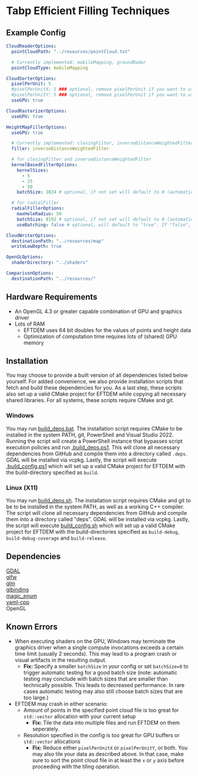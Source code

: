 # Tabp Efficient Filling Techniques

## Example Config
```yaml
CloudReaderOptions:
  pointCloudPath: "../resources/pointCloud.txt"

  # Currently implemented: mobileMapping, groundRadar
  pointCloudType: mobileMapping

CloudSorterOptions:
  pixelPerUnit: 5
  #pixelPerUnitX: 5 ### optional, remove pixelPerUnit if you want to use this
  #pixelPerUnitY: 5 ### optional, remove pixelPerUnit if you want to use this
  useGPU: true

CloudRasterizerOptions:
  useGPU: true

HeightMapFillerOptions:
  useGPU: true

  # Currently implemented: closingFilter, inverseDistanceWeightedFilter, radialFiller
  filler: inverseDistanceWeightedFilter

  # for closingFilter and inverseDistanceWeightedFilter
  kernelBasedFilterOptions:
    kernelSizes:
      - 5
      - 25
      - 50
    batchSize: 1024 # optional, if not set will default to 0 (automatically trying to find possible batch size)

  # for radialFiller
  radialFillerOptions:
    maxHoleRadius: 50
    batchSize: 8192 # optional, if not set will default to 0 (automatically trying to find possible batch size)
    useBatching: false # optional, will default to "true". If "false", this will disable batching and make "batchSize" obsolete

CloudWriterOptions:
  destinationPath: "../resources/map"
  writeLowDepth: true

OpenGLOptions:
  shaderDirectory: "../shaders"

ComparisonOptions:
  destinationPath: "../resources/"
```

## Hardware Requirements
- An OpenGL 4.3 or greater capable combination of GPU and graphics driver
- Lots of RAM
  - EFTDEM uses 64 bit doubles for the values of points and height data
  - Optimization of computation time requires lots of (shared) GPU memory

## Installation

You may choose to provide a built version of all dependencies listed below yourself. For added convenience,
we also provide installation scripts that fetch and build these dependencies for you. As a last step,
these scripts also set up a valid CMake project for EFTDEM while copying all necessary
shared libraries. For all systems, these scripts require CMake and git.

### Windows

You may run [build_deps.bat](./build_deps.bat). The installation script requires CMake to be installed in the system PATH,
git, PowerShell and Visual Studio 2022.
Running the script will create a PowerShell instance that bypasses script execution policies and run [.build_deps.ps1](./.build_deps.ps1).
This will clone all necessary dependencies from GitHub and compile them into a directory called `.deps`. GDAL will be installed via vcpkg.
Lastly, the script will execute [.build_config.ps1](./.build_config.ps1) which will set up a valid CMake project for
EFTDEM with the build-directory specified as `build`.

### Linux (X11)

You may run [build_deps.sh](./build_deps.sh). The installation script requires CMake and git to be to be installed in the system PATH,
as well as a working C++ compiler.
The script will clone all necessary dependencies from GitHub and compile them into a directory called "deps". GDAL will be installed via vcpkg.
Lastly, the script will execute [build_config.sh](./build_config.sh) which will set up a valid CMake project for
EFTDEM with the build-directories specified as `build-debug`, `build-debug-coverage` and `build-release`.

## Dependencies

[GDAL](https://gdal.org/)  
[glfw](https://www.glfw.org/)  
[glm](https://github.com/g-truc/glm)  
[glbinding](https://github.com/cginternals/glbinding)  
[magic_enum](https://github.com/Neargye/magic_enum)  
[yaml-cpp](https://github.com/jbeder/yaml-cpp)  
OpenGL

## Known Errors

- When executing shaders on the GPU, Windows may terminate the graphics driver when a single compute invocations exceeds
a certain time limit (usually 2 seconds). This may lead to a program crash or visual artifacts in the resulting output.
  - **Fix:** Specify a smaller `batchSize` in your config or set `batchSize=0` to trigger automatic testing for a good batch size
    (note: automatic testing may conclude with batch sizes that are smaller than technically possible. This leads to decreased performance.
    In rare cases automatic testing may also still choose batch sizes that are too large.)
- EFTDEM may crash in either scenario:
  - Amount of points in the specified point cloud file is too great for `std::vector` allocation with your current setup
    - **Fix:** Tile the data into multiple files and run EFTDEM on them seperately.
  - Resolution specified in the config is too great for GPU buffers or `std::vector` allocations
    - **Fix:** Reduce either `pixelPerUnitX` or `pixelPerUnitY`, or both. You may also tile your data as described above.
    In that case, make sure to sort the point cloud file in at least the `x` or `y` axis before proceeding with the tiling
    operation.